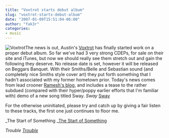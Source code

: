 ```yaml
---
title: "Voxtrot starts debut album"
slug: "voxtrot-starts-debut-album"
date: "2007-01-09T15:51:04-06:00"
author: "fak3r"
categories:
- music
---
```


![Voxtrot](http://fak3r.com/wp-content/uploads/2007/01/sway.jpg)The news is out, Austin's [Voxtrot](http://www.voxtrot.net/) has finally started work on a proper debut album.  So far we've had 3 very strong CDEPs, for sale on their site and iTunes, but now we should really see them stretch out and gain the following they deserve.  No release date is set, however it will be released on Beggars Banquet.  With their Smiths/Belle and Sebastian sound (and completely nice Smiths style cover art) they put forth something that I hadn't associated with my former hometown prior.  Today's news comes from lead crooner [Ramesh's blog](http://www.thevoxtrotkid.blogspot.com/), and includes a tease to the rather subdued (compared with their hyper/poppy earlier efforts that I'm familiar with) demo of a new song titled Sway.
_Sway_
[Sway](http://www.voxtrot.net/swaydemo.mp3)

For the otherwise uninitiated, please try and catch up by giving a fair listen to these tracks, the first one just continues to floor me.

_The Start of Something
_[The Start of Something](http://www.voxtrot.net/TheStartOfSomething.mp3)

_Trouble_
_[Trouble](http://www.voxtrot.net/trouble.mp3)_
